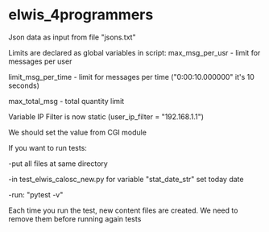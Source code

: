 # elwis_4programmers

Json data as input from file "jsons.txt"

Limits are declared as global variables in script:
max_msg_per_usr - limit for messages per user

limit_msg_per_time - limit for messages per time ("0:00:10.000000" it's 10 seconds)

max_total_msg - total quantity limit

Variable IP Filter is now static (user_ip_filter = "192.168.1.1")

We should set the value from CGI module


If you want to run tests:

-put all files at same directory

-in test_elwis_calosc_new.py for variable "stat_date_str" set today date

-run: "pytest -v"


Each time you run the test, new content files are created. We need to remove them before running again tests
